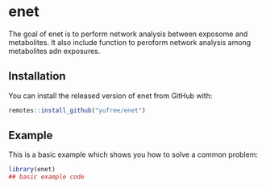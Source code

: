 
# enet

<!-- badges: start -->
<!-- badges: end -->

The goal of enet is to perform network analysis between exposome and metabolites. It also include function to peroform network analysis among metabolites adn exposures.

## Installation

You can install the released version of enet from GitHub with:

``` r
remotes::install_github("yufree/enet")
```

## Example

This is a basic example which shows you how to solve a common problem:

``` r
library(enet)
## basic example code
```

